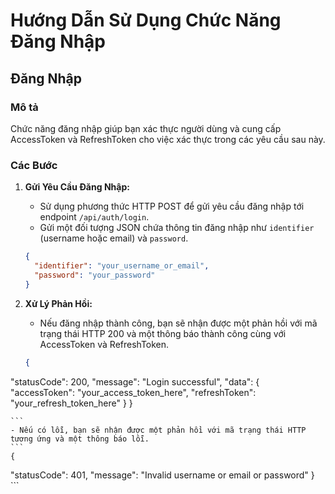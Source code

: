 # Hướng Dẫn Sử Dụng Chức Năng Đăng Nhập

## Đăng Nhập

### Mô tả

Chức năng đăng nhập giúp bạn xác thực người dùng và cung cấp AccessToken và RefreshToken cho việc xác thực trong các yêu cầu sau này.

### Các Bước

1. **Gửi Yêu Cầu Đăng Nhập:**
   - Sử dụng phương thức HTTP POST để gửi yêu cầu đăng nhập tới endpoint `/api/auth/login`.
   - Gửi một đối tượng JSON chứa thông tin đăng nhập như `identifier` (username hoặc email) và `password`.

   ```json
   {
     "identifier": "your_username_or_email",
     "password": "your_password"
   }
   ```
2. **Xử Lý Phản Hồi:**

    - Nếu đăng nhập thành công, bạn sẽ nhận được một phản hồi với mã trạng thái HTTP 200 và một thông báo thành công cùng với AccessToken và RefreshToken.
    ```json
    {
  "statusCode": 200,
  "message": "Login successful",
  "data": {
    "accessToken": "your_access_token_here",
    "refreshToken": "your_refresh_token_here"
  }
}

    ```
    - Nếu có lỗi, bạn sẽ nhận được một phản hồi với mã trạng thái HTTP tương ứng và một thông báo lỗi.
    ```
    {
  "statusCode": 401,
  "message": "Invalid username or email or password"
}
    ```